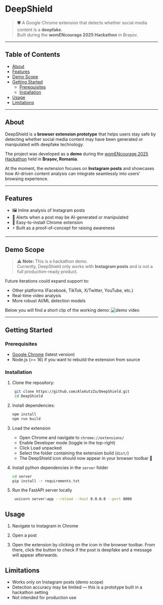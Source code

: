 # DeepShield

> 🛡️ A Google Chrome extension that detects whether social media content is a **deepfake**.  
Built during the **womENcourage 2025 Hackathon** in Brașov.  

---

## Table of Contents

- [About](#about)  
- [Features](#features)  
- [Demo Scope](#demo-scope)  
- [Getting Started](#getting-started)  
  - [Prerequisites](#prerequisites)  
  - [Installation](#installation)  
- [Usage](#usage)  
- [Limitations](#limitations)  

---

## About

DeepShield is a **browser extension prototype** that helps users stay safe by detecting whether social media content may have been generated or manipulated with deepfake technology.  

The project was developed as a **demo** during the [womENcourage 2025 Hackathon](https://womencourage.acm.org/) held in **Brașov, Romania**.  

At the moment, the extension focuses on **Instagram posts** and showcases how AI-driven content analysis can integrate seamlessly into users’ browsing experience.

---

## Features

- 🖼️ Inline analysis of Instagram posts  
- 🚨 Alerts when a post may be AI-generated or manipulated  
- 🧩 Easy-to-install Chrome extension  
- ⚡ Built as a proof-of-concept for raising awareness  

---

## Demo Scope

> ⚠️ **Note:** This is a hackathon demo.  
Currently, DeepShield only works with **Instagram posts** and is not a full production-ready product.  

Future iterations could expand support to:  
- Other platforms (Facebook, TikTok, X/Twitter, YouTube, etc.)  
- Real-time video analysis  
- More robust AI/ML detection models  

Below you will find a short clip of the working demo:
![demo video](https://github.com/user-attachments/assets/27408fc2-9741-4649-b360-42a898e2954a)

---

## Getting Started

### Prerequisites

- [Google Chrome](https://www.google.com/chrome/) (latest version)  
- Node.js (>= 16) if you want to rebuild the extension from source  

### Installation

1. Clone the repository:
   ```bash
    git clone https://github.com/AleXutzZu/DeepShield.git
    cd DeepShield
   ```
2. Install dependencies:
    ```bash
    npm install
    npm run build
    ```
3. Load the extension
    - Open Chrome and navigate to ```chrome://extensions/```
    - Enable Developer mode (toggle in the top-right)
    - Click Load unpacked
    - Select the folder containing the extension build (```dist/```)
    - The DeepShield icon should now appear in your browser toolbar 🎉

4. Install python dependencies in the ```server``` folder
   ```bash
   cd server
   pip install -r requirements.txt
   ```
5. Run the FastAPI server locally
   ```bash
    uvicorn server:app --reload --host 0.0.0.0 --port 8000
   ```

## Usage

1. Navigate to Instagram in Chrome

2. Open a post

3. Open the extension by clicking on the icon in the browser toolbar. From there, click the button to check if the post is deepfake and a message will appear afterwards.

## Limitations

- Works only on Instagram posts (demo scope)
- Detection accuracy may be limited — this is a prototype built in a hackathon setting
- Not intended for production use
